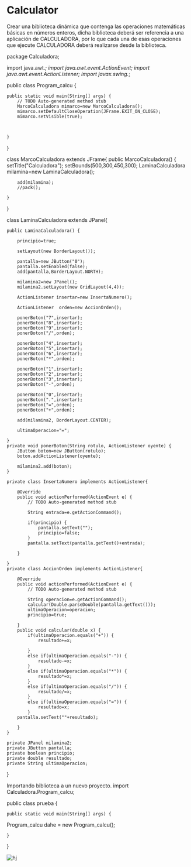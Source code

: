 # Calculator
Crear una biblioteca dinámica que contenga las operaciones matemáticas básicas en números enteros, dicha biblioteca deberá ser referencia a una aplicación de CALCULADORA, por lo que cada una de esas operaciones que ejecute CALCULADORA deberá realizarse desde la biblioteca.

package Calculadora;

import java.awt.*;
import java.awt.event.ActionEvent;
import java.awt.event.ActionListener;
import javax.swing.*;

public class Program_calcu {

	public static void main(String[] args) {
		// TODO Auto-generated method stub
		MarcoCalculadora mimarco=new MarcoCalculadora();
		mimarco.setDefaultCloseOperation(JFrame.EXIT_ON_CLOSE);
		mimarco.setVisible(true);

		
		
	}

}

class MarcoCalculadora extends JFrame{
	public MarcoCalculadora() {
		setTitle("Calculadora");
		setBounds(500,300,450,300);
		LaminaCalculadora milamina=new LaminaCalculadora();
		
		add(milamina);
		//pack();
		
	}
	
}

class LaminaCalculadora extends JPanel{
	
	public LaminaCalculadora() {
		
		principio=true;
		
		setLayout(new BorderLayout());
		
		pantalla=new JButton("0");
		pantalla.setEnabled(false);
		add(pantalla,BorderLayout.NORTH);
		
		milamina2=new JPanel();
		milamina2.setLayout(new GridLayout(4,4));
		
		ActionListener insertar=new InsertaNumero();
		
		ActionListener  orden=new AccionOrden();
		
		ponerBoton("7",insertar);
		ponerBoton("8",insertar);
		ponerBoton("9",insertar);
		ponerBoton("/",orden);
		
		ponerBoton("4",insertar);
		ponerBoton("5",insertar);
		ponerBoton("6",insertar);
		ponerBoton("*",orden);
		
		ponerBoton("1",insertar);
		ponerBoton("2",insertar);
		ponerBoton("3",insertar);
		ponerBoton("-",orden);
		
		ponerBoton("0",insertar);
		ponerBoton(".",insertar);
		ponerBoton("=",orden);
		ponerBoton("+",orden);
		
		add(milamina2, BorderLayout.CENTER);
		
		ultimaOperacion="=";
		
	}
	private void ponerBoton(String rotulo, ActionListener oyente) {
		JButton boton=new JButton(rotulo);
		boton.addActionListener(oyente);
		
		milamina2.add(boton);
	}
	
	private class InsertaNumero implements ActionListener{

		@Override
		public void actionPerformed(ActionEvent e) {
			// TODO Auto-generated method stub
			
			String entrada=e.getActionCommand();
			
			if(principio) {
				pantalla.setText("");
				principio=false;
			}
			pantalla.setText(pantalla.getText()+entrada);
			
		}
		
	}
	private class AccionOrden implements ActionListener{

		@Override
		public void actionPerformed(ActionEvent e) {
			// TODO Auto-generated method stub
			
			String operacion=e.getActionCommand();
			calcular(Double.parseDouble(pantalla.getText()));
			ultimaOperacion=operacion;
			principio=true;
			
		}
		public void calcular(double x) {
			if(ultimaOperacion.equals("+")) {
				resultado+=x;		

			}
			else if(ultimaOperacion.equals("-")) {
				resultado-=x;		
			}
			else if(ultimaOperacion.equals("*")) {
				resultado*=x;		
			}
			else if(ultimaOperacion.equals("/")) {
				resultado/=x;		
			}
			else if(ultimaOperacion.equals("=")) {
				resultado=x;		
			}
		pantalla.setText(""+resultado);
			
		}
	}
	
	private JPanel milamina2;
	private JButton pantalla;
	private boolean principio;
	private double resultado;
	private String ultimaOperacion;
	
}

Importando biblioteca a un nuevo proyecto.
import Calculadora.Program_calcu;

public class prueba {

	public static void main(String[] args) {
		
 Program_calcu dahe = new Program_calcu();

	}

}


![hj](https://user-images.githubusercontent.com/71053185/109427153-a689f580-79b6-11eb-8e22-79fd3e6e6110.png)
